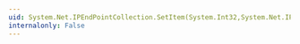 ```yaml
---
uid: System.Net.IPEndPointCollection.SetItem(System.Int32,System.Net.IPEndPoint)
internalonly: False
---
```


